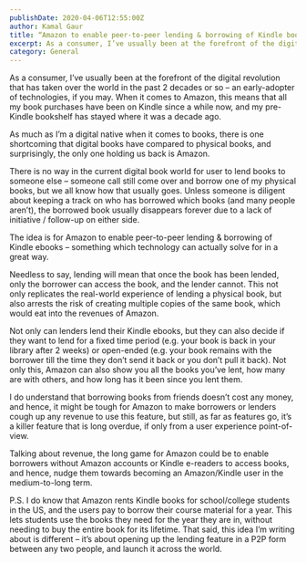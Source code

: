 ```yaml
---
publishDate: 2020-04-06T12:55:00Z
author: Kamal Gaur
title: “Amazon to enable peer-to-peer lending & borrowing of Kindle books” 
excerpt: As a consumer, I’ve usually been at the forefront of the digital revolution that has taken over the world in the past 2 decades or… 
category: General
---
```


As a consumer, I’ve usually been at the forefront of the digital revolution that has taken over the world in the past 2 decades or so – an early-adopter of technologies, if you may. When it comes to Amazon, this means that all my book purchases have been on Kindle since a while now, and my pre-Kindle bookshelf has stayed where it was a decade ago.

As much as I’m a digital native when it comes to books, there is one shortcoming that digital books have compared to physical books, and surprisingly, the only one holding us back is Amazon.

There is no way in the current digital book world for user to lend books to someone else – someone call still come over and borrow one of my physical books, but we all know how that usually goes. Unless someone is diligent about keeping a track on who has borrowed which books (and many people aren’t), the borrowed book usually disappears forever due to a lack of initiative / follow-up on either side.

The idea is for Amazon to enable peer-to-peer lending & borrowing of Kindle ebooks – something which technology can actually solve for in a great way.

Needless to say, lending will mean that once the book has been lended, only the borrower can access the book, and the lender cannot. This not only replicates the real-world experience of lending a physical book, but also arrests the risk of creating multiple copies of the same book, which would eat into the revenues of Amazon.

Not only can lenders lend their Kindle ebooks, but they can also decide if they want to lend for a fixed time period (e.g. your book is back in your library after 2 weeks) or open-ended (e.g. your book remains with the borrower till the time they don’t send it back or you don’t pull it back). Not only this, Amazon can also show you all the books you’ve lent, how many are with others, and how long has it been since you lent them.

I do understand that borrowing books from friends doesn’t cost any money, and hence, it might be tough for Amazon to make borrowers or lenders cough up any revenue to use this feature, but still, as far as features go, it’s a killer feature that is long overdue, if only from a user experience point-of-view.

Talking about revenue, the long game for Amazon could be to enable borrowers without Amazon accounts or Kindle e-readers to access books, and hence, nudge them towards becoming an Amazon/Kindle user in the medium-to-long term.

P.S. I do know that Amazon rents Kindle books for school/college students in the US, and the users pay to borrow their course material for a year. This lets students use the books they need for the year they are in, without needing to buy the entire book for its lifetime. That said, this idea I’m writing about is different – it’s about opening up the lending feature in a P2P form between any two people, and launch it across the world.
